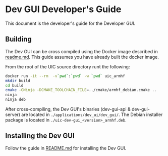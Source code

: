 # Dev GUI Developer's Guide

This document is the developer's guide for the Developer GUI.
## Building

The Dev GUI can be cross compiled using the Docker image described in
[readme.md](../../../docker/readme_developer.md). This guide assumes you have
already built the docker image.

From the root of the UIC source directory runt the following:

``` bash
docker run -it --rm  -v`pwd`:`pwd` -w `pwd` uic_armhf
mkdir build
cd build
cmake -GNinja -DCMAKE_TOOLCHAIN_FILE=../cmake/armhf_debian.cmake ..
ninja
ninja deb
```

After cross-compiling, the Dev GUI's binaries (dev-gui-api & dev-gui-server) are
located in `./applications/dev_ui/dev_gui/`. The Debian installer package is
located in `./uic-dev-gui_<version>_armhf.deb`.

## Installing the Dev GUI

Follow the guide in [README.md](../../../README.md) for installing the Dev GUI.
